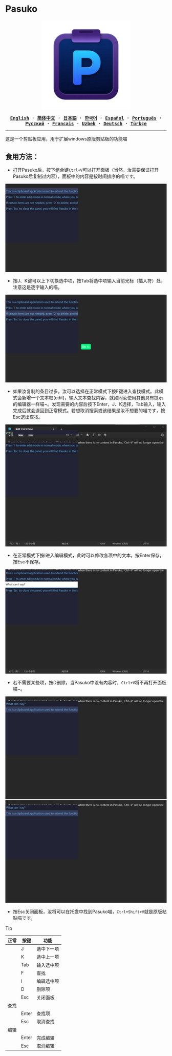 # Pasuko

<p align="center" style="text-align: center">
  <img src="./assets/images/logo.png" width="55%"><br/>
</p>

<div align="center">
<strong>
<samp>

[English](README.md) · [简体中文](README.zh.md) · [日本語](README.ja.md) ·
[한국어](README.ko.md) · [Español](README.es.md) · [Português](README.pt-br.md) ·
[Русский](README.ru.md) · [Francais](README.fr.md) · [Uzbek](README.uz.md) · [Deutsch](README.de.md) ·
[Türkçe](README.tr.md)

</samp>
</strong>
</div>

---
这是一个剪贴板应用，用于扩展windows原版剪贴板的功能喵

## 食用方法：

- 打开Pasuko后，按下组合键`Ctrl+V`可以打开面板（当然，汝需要保证打开Pasuko后复制过内容），面板中的内容是按时间排序的喵です。

![pic1](./assets/images/pic1.png)

- 按J、K键可以上下切换选中项，按Tab将选中项输入当前光标（插入符）处，注意这是逐字输入的喵。

![pic2](./assets/images/pic2.png)

- 如果汝复制的条目过多，汝可以选择在正常模式下按F键进入查找模式。此模式会新增一个文本框(edit)，输入文本查找内容，就如同汝使用其他具有提示的编辑器一样喵~。发现需要的内容后按下Enter，J、K选择，Tab输入，输入完成后就会退回到正常模式。若想取消搜索或该结果是汝不想要的喵です，按Esc退出查找。

![pic3](./assets/images/pic3.png)

- 在正常模式下按I进入编辑模式，此时可以修改各项中的文本，按Enter保存，按Esc不保存。

![pic4](./assets/images/pic4.png)

- 若不需要某些项，按D删除，当Pasuko中没有内容时，`Ctrl+V`将不再打开面板喵~。

![pic5](./assets/images/pic5.png)  ![pic5](./assets/images/pic5.png)

- 按Esc关闭面板，汝将可以在托盘中找到Pasuko喵，`Ctrl+Shift+V`就是原版粘贴喵です。

> [!TIP]
> |正常|按键|功能|
> |---|---|---|
> ||J|选中下一项|
> ||K|选中上一项|
> ||Tab|输入选中项|
> ||F|查找|
> ||I|编辑选中项|
> ||D|删除项|
> ||Esc|关闭面板|
> |查找|||
> ||Enter|查找项|
> ||Esc|取消查找|
> |编辑|||
> ||Enter|完成编辑|
> ||Esc|取消编辑|
